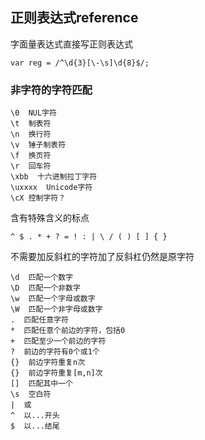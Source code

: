## 正则表达式reference  

字面量表达式直接写正则表达式  

	var reg = /^\d{3}[\-\s]\d{8}$/; 
### 非字符的字符匹配

	\0  NUL字符
	\t  制表符
	\n  换行符
	\v  锤子制表符
	\f  换页符
	\r  回车符
	\xbb  十六进制拉丁字符
	\uxxxx  Unicode字符 
	\cX	控制字符？

含有特殊含义的标点   

	^ $ . * + ? = ! : | \ / ( ) [ ] { } 

不需要加反斜杠的字符加了反斜杠仍然是原字符  

	\d  匹配一个数字
	\D  匹配一个非数字
	\w  匹配一个字母或数字
	\W  匹配一个非字母或数字
	.  匹配任意字符
	*  匹配任意个前边的字符，包括0
	+  匹配至少一个前边的字符
	?  前边的字符有0个或1个
	{}  前边字符重复n次
	{}  前边字符重复[m,n]次
	[]  匹配其中一个
	\s  空白符
	|  或
	^  以...开头
	$  以...结尾

